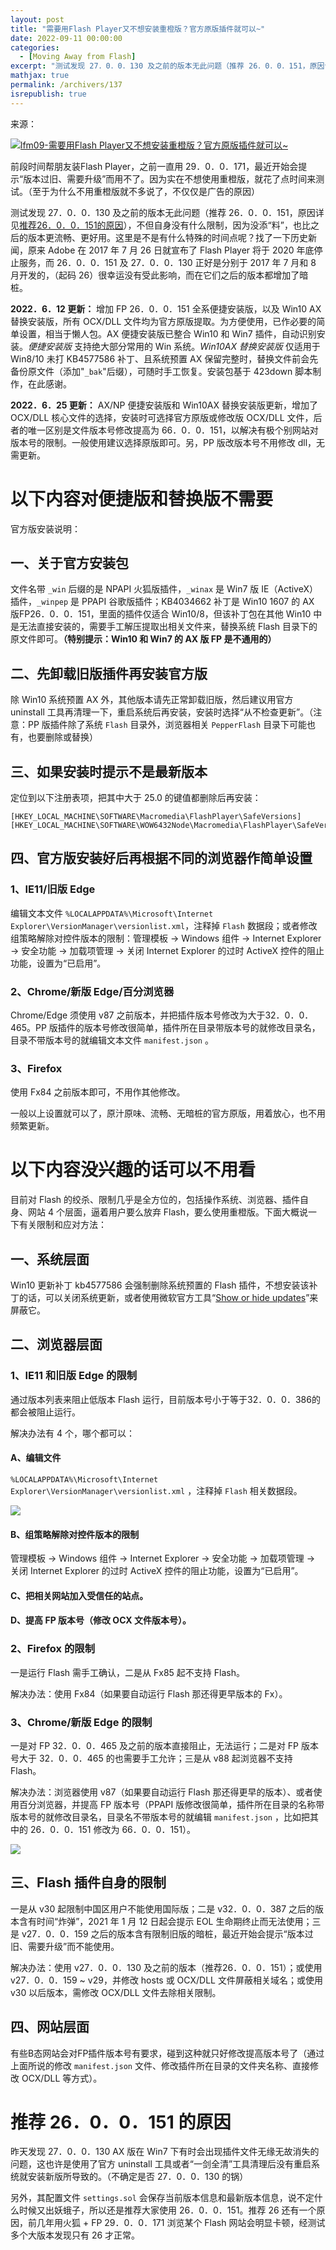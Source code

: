 ```yaml
---
layout: post
title: "需要用Flash Player又不想安装重橙版？官方原版插件就可以~"
date: 2022-09-11 00:00:00
categories: 
  - [Moving Away from Flash]
excerpt: "测试发现 27．0．0．130 及之前的版本无此问题（推荐 26．0．0．151，原因详见推荐26．0．0．151的原因），不但自身没有什么限制，因为没添“料”，也比之后的版本更流畅、更好用。"
mathjax: true
permalink: /archivers/137
isrepublish: true
---
```


来源：

[![lfm09-需要用Flash Player又不想安装重橙版？官方原版插件就可以~](https://img.shields.io/badge/lfm09-%E9%9C%80%E8%A6%81%E7%94%A8Flash%20Player%E5%8F%88%E4%B8%8D%E6%83%B3%E5%AE%89%E8%A3%85%E9%87%8D%E6%A9%99%E7%89%88%EF%BC%9F%E5%AE%98%E6%96%B9%E5%8E%9F%E7%89%88%E6%8F%92%E4%BB%B6%E5%B0%B1%E5%8F%AF%E4%BB%A5~-brightgreen)](https://bbs.pcbeta.com/viewthread-1933780-1-1.html)

前段时间帮朋友装Flash Player，之前一直用 29．0．0．171，最近开始会提示“版本过旧、需要升级”而用不了。因为实在不想使用重橙版，就花了点时间来测试。（至于为什么不用重橙版就不多说了，不仅仅是广告的原因）

测试发现 27．0．0．130 及之前的版本无此问题（推荐 26．0．0．151，原因详见[推荐26．0．0．151的原因](##%E6%8E%A8%E8%8D%90-2600151-%E7%9A%84%E5%8E%9F%E5%9B%A0)），不但自身没有什么限制，因为没添“料”，也比之后的版本更流畅、更好用。这里是不是有什么特殊的时间点呢？找了一下历史新闻，原来 Adobe 在 2017 年 7 月 26 日就宣布了 Flash Player 将于 2020 年底停止服务，而 26．0．0．151 及 27．0．0．130 正好是分别于 2017 年 7 月和 8 月开发的，（起码 26）很幸运没有受此影响，而在它们之后的版本都增加了暗桩。

**2022．6．12 更新：** 增加 FP 26．0．0．151 全系便捷安装版，以及 Win10 AX 替换安装版，所有 OCX/DLL 文件均为官方原版提取。为方便使用，已作必要的简单设置，相当于懒人包。AX 便捷安装版已整合 Win10 和 Win7 插件，自动识别安装。*便捷安装版* 支持绝大部分常用的 Win 系统。*Win10AX 替换安装版* 仅适用于 Win8/10 未打 KB4577586 补丁、且系统预置 AX 保留完整时，替换文件前会先备份原文件（添加"```_bak```"后缀），可随时手工恢复。安装包基于 423down 脚本制作，在此感谢。

**2022．6．25 更新：** AX/NP 便捷安装版和 Win10AX 替换安装版更新，增加了 OCX/DLL 核心文件的选择，安装时可选择官方原版或修改版 OCX/DLL 文件，后者的唯一区别是文件版本号修改提高为 66．0．0．151，以解决有极个别网站对版本号的限制。一般使用建议选择原版即可。另，PP 版改版本号不用修改 dll，无需更新。

# 以下内容对便捷版和替换版不需要

官方版安装说明：

## 一、关于官方安装包

文件名带 ```_win``` 后缀的是 NPAPI 火狐版插件，```_winax``` 是 Win7 版 IE（ActiveX）插件，```_winpep``` 是 PPAPI 谷歌版插件；KB4034662 补丁是 Win10 1607 的 AX 版FP26．0．0．151，里面的插件仅适合 Win10/8，但该补丁包在其他 Win10 中是无法直接安装的，需要手工解压提取出相关文件来，替换系统 Flash 目录下的原文件即可。**（特别提示：Win10 和 Win7 的 AX 版 FP 是不通用的）**

## 二、先卸载旧版插件再安装官方版

除 Win10 系统预置 AX 外，其他版本请先正常卸载旧版，然后建议用官方 uninstall 工具再清理一下，重启系统后再安装，安装时选择“从不检查更新”。（注意：PP 版插件除了系统 ```Flash``` 目录外，浏览器相关 ```PepperFlash``` 目录下可能也有，也要删除或替换）

## 三、如果安装时提示不是最新版本

定位到以下注册表项，把其中大于 25.0 的键值都删除后再安装：
```reg
[HKEY_LOCAL_MACHINE\SOFTWARE\Macromedia\FlashPlayer\SafeVersions]
[HKEY_LOCAL_MACHINE\SOFTWARE\WOW6432Node\Macromedia\FlashPlayer\SafeVersions]
```

## 四、官方版安装好后再根据不同的浏览器作简单设置

### 1、IE11/旧版 Edge

编辑文本文件 ```%LOCALAPPDATA%\Microsoft\Internet Explorer\VersionManager\versionlist.xml```，注释掉 ```Flash``` 数据段；或者修改组策略解除对控件版本的限制：管理模板 -> Windows 组件 -> Internet Explorer -> 安全功能 -> 加载项管理 -> 关闭 Internet Explorer 的过时 ActiveX 控件的阻止功能，设置为“已启用”。

### 2、Chrome/新版 Edge/百分浏览器

Chrome/Edge 须使用 v87 之前版本，并把插件版本号修改为大于32．0．0．465。PP 版插件的版本号修改很简单，插件所在目录带版本号的就修改目录名，目录不带版本号的就编辑文本文件 ```manifest.json``` 。

### 3、Firefox

使用 Fx84 之前版本即可，不用作其他修改。

一般以上设置就可以了，原汁原味、流畅、无暗桩的官方原版，用着放心，也不用频繁更新。

# 以下内容没兴趣的话可以不用看

目前对 Flash 的绞杀、限制几乎是全方位的，包括操作系统、浏览器、插件自身、网站 4 个层面，逼着用户要么放弃 Flash，要么使用重橙版。下面大概说一下有关限制和应对方法：

## 一、系统层面

Win10 更新补丁 kb4577586 会强制删除系统预置的 Flash 插件，不想安装该补丁的话，可以关闭系统更新，或者使用微软官方工具“[Show or hide updates](http://download.microsoft.com/download/f/2/2/f22d5fdb-59cd-4275-8c95-1be17bf70b21/wushowhide.diagcab)”来屏蔽它。

## 二、浏览器层面

### 1、IE11 和旧版 Edge 的限制

通过版本列表来阻止低版本 Flash 运行，目前版本号小于等于32．0．0．386的都会被阻止运行。

解决办法有 4 个，哪个都可以：

#### A、编辑文件

```%LOCALAPPDATA%\Microsoft\Internet Explorer\VersionManager\versionlist.xml``` ，注释掉 ```Flash``` 相关数据段。

![](https://bbs.pcbeta.com/data/attachment/forum/202206/03/104439xs3e6fnhyn3hb8ef.png)

#### B、组策略解除对控件版本的限制

管理模板 -> Windows 组件 -> Internet Explorer -> 安全功能 -> 加载项管理 -> 关闭 Internet Explorer 的过时 ActiveX 控件的阻止功能，设置为“已启用”。

#### C、把相关网站加入受信任的站点。

#### D、提高 FP 版本号（修改 OCX 文件版本号）。

### 2、Firefox 的限制

一是运行 Flash 需手工确认，二是从 Fx85 起不支持 Flash。

解决办法：使用 Fx84（如果要自动运行 Flash 那还得更早版本的 Fx）。

### 3、Chrome/新版 Edge 的限制

一是对 FP 32．0．0．465 及之前的版本直接阻止，无法运行；二是对 FP 版本号大于 32．0．0．465 的也需要手工允许；三是从 v88 起浏览器不支持 Flash。

解决办法：浏览器使用 v87（如果要自动运行 Flash 那还得更早的版本）、或者使用百分浏览器，并提高 FP 版本号（PPAPI 版修改很简单，插件所在目录的名称带版本号的就修改目录名，目录名不带版本号的就编辑 ```manifest.json``` ，比如把其中的 26．0．0．151 修改为 66．0．0．151）。

![](https://bbs.pcbeta.com/data/attachment/forum/202206/08/134604klpu1hs9wguzujs4.png)

## 三、Flash 插件自身的限制

一是从 v30 起限制中国区用户不能使用国际版；二是 v32．0．0．387 之后的版本含有时间“炸弹”，2021 年 1 月 12 日起会提示 EOL 生命期终止而无法使用；三是 v27．0．0．159 之后的版本含有限制旧版的暗桩，最近开始会提示“版本过旧、需要升级”而不能使用。

解决办法：使用 v27．0．0．130 及之前的版本（推荐26．0．0．151）；或使用 v27．0．0．159 ~ v29，并修改 hosts 或 OCX/DLL 文件屏蔽相关域名；或使用 v30 以后版本，需修改 OCX/DLL 文件去除相关限制。

## 四、网站层面

有些B态网站会对FP插件版本号有要求，碰到这种就只好修改提高版本号了（通过上面所说的修改  ```manifest.json``` 文件、修改插件所在目录的文件夹名称、直接修改 OCX/DLL 等方式）。

# 推荐 26．0．0．151 的原因

昨天发现 27．0．0．130 AX 版在 Win7 下有时会出现插件文件无缘无故消失的问题，这也许是使用了官方 uninstall 工具或者“一剑全清”工具清理后没有重启系统就安装新版所导致的。（不确定是否 27．0．0．130 的锅）

另外，其配置文件 ```settings.sol``` 会保存当前版本信息和最新版本信息，说不定什么时候又出妖蛾子，所以还是推荐大家使用 26．0．0．151。推荐 26 还有一个原因，前几年用火狐 + FP 29．0．0．171 浏览某个 Flash 网站会明显卡顿，经测试多个大版本发现只有 26 才正常。